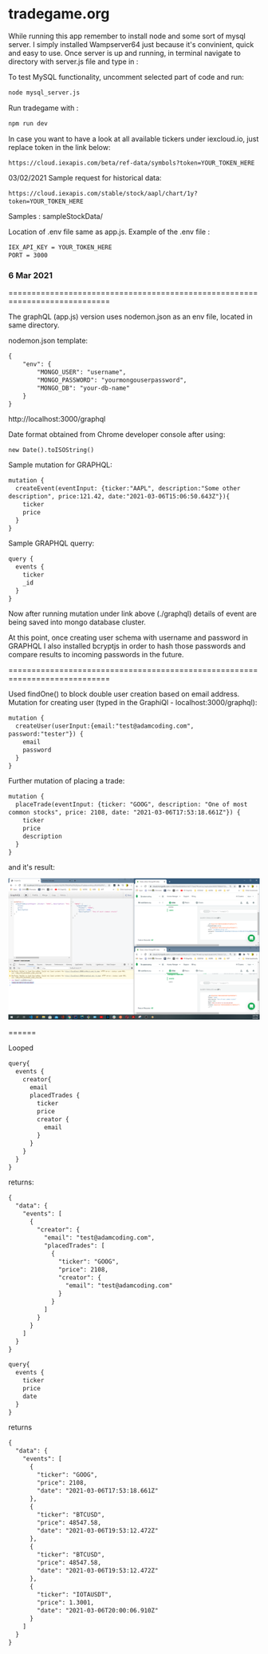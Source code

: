 # tradegame.org

While running this app remember to install node and some sort of mysql server.
I simply installed Wampserver64 just because it's convinient, quick and easy to use. Once server is up and running, in terminal navigate to directory with server.js file and type in :

To test MySQL functionality, uncomment selected part of code and run:

```bash
node mysql_server.js
```

Run tradegame with :

```bash
npm run dev
```

In case you want to have a look at all available tickers under iexcloud.io, just replace token in the link below:

```
https://cloud.iexapis.com/beta/ref-data/symbols?token=YOUR_TOKEN_HERE
```

03/02/2021
Sample request for historical data:

```
https://cloud.iexapis.com/stable/stock/aapl/chart/1y?token=YOUR_TOKEN_HERE
```

Samples : sampleStockData/

Location of .env file same as app.js.
Example of the .env file :

```
IEX_API_KEY = YOUR_TOKEN_HERE
PORT = 3000
```

### 6 Mar 2021
============================================================================


The graphQL (app.js) version uses nodemon.json as an env file, located in same directory.

nodemon.json template:

```
{
    "env": {
        "MONGO_USER": "username",
        "MONGO_PASSWORD": "yourmongouserpassword",
        "MONGO_DB": "your-db-name"
    }
}
```

http://localhost:3000/graphql

Date format obtained from Chrome developer console after using:
```
new Date().toISOString()
```

Sample mutation for GRAPHQL:

```
mutation {
  createEvent(eventInput: {ticker:"AAPL", description:"Some other description", price:121.42, date:"2021-03-06T15:06:50.643Z"}){
    ticker
    price
  }
}
```

Sample GRAPHQL querry:

```
query {
  events {
    ticker
    _id
  }
}
```

Now after running mutation under link above (./graphql) details of event are being saved into mongo database cluster.

At this point, once creating user schema with username and password in GRAPHQL I also installed bcryptjs in order to hash those passwords and compare results to incoming passwords in the future.

============================================================================

Used findOne() to block double user creation based on email address. Mutation for creating user (typed in the GraphiQl - localhost:3000/graphql):

```
mutation {
  createUser(userInput:{email:"test@adamcoding.com", password:"tester"}) {
    email
    password
  }
}
```

Further mutation of placing a trade:

```
mutation {
  placeTrade(eventInput: {ticker: "GOOG", description: "One of most common stocks", price: 2108, date: "2021-03-06T17:53:18.661Z"}) {
    ticker
    price
    description
  }
}
```

and it's result:

![GraphQL trade placed](https://github.com/c4rt0/tradeGame/blob/main/images/GraphQL_User_DB.PNG?raw=true)

======

Looped 

```
query{
  events {
    creator{
      email
      placedTrades {
        ticker
        price
        creator {
          email
        }
      }
    }
  }
}
```

returns:

```
{
  "data": {
    "events": [
      {
        "creator": {
          "email": "test@adamcoding.com",
          "placedTrades": [
            {
              "ticker": "GOOG",
              "price": 2108,
              "creator": {
                "email": "test@adamcoding.com"
              }
            }
          ]
        }
      }
    ]
  }
}
```
```
query{
  events {
    ticker
    price
    date
  }
}
```
returns
```
{
  "data": {
    "events": [
      {
        "ticker": "GOOG",
        "price": 2108,
        "date": "2021-03-06T17:53:18.661Z"
      },
      {
        "ticker": "BTCUSD",
        "price": 48547.58,
        "date": "2021-03-06T19:53:12.472Z"
      },
      {
        "ticker": "BTCUSD",
        "price": 48547.58,
        "date": "2021-03-06T19:53:12.472Z"
      },
      {
        "ticker": "IOTAUSDT",
        "price": 1.3001,
        "date": "2021-03-06T20:00:06.910Z"
      }
    ]
  }
}
```